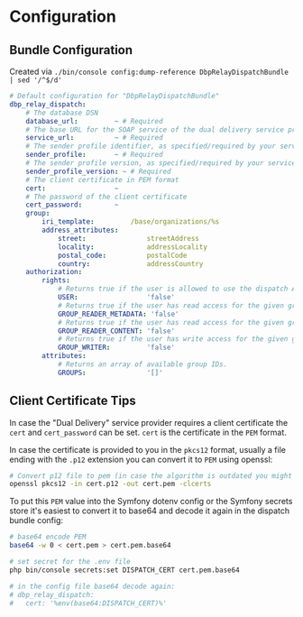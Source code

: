 # Configuration

## Bundle Configuration

Created via `./bin/console config:dump-reference DbpRelayDispatchBundle | sed '/^$/d'`

```yaml
# Default configuration for "DbpRelayDispatchBundle"
dbp_relay_dispatch:
    # The database DSN
    database_url:         ~ # Required
    # The base URL for the SOAP service of the dual delivery service provider
    service_url:          ~ # Required
    # The sender profile identifier, as specified/required by your service provider
    sender_profile:       ~ # Required
    # The sender profile version, as specified/required by your service provider
    sender_profile_version: ~ # Required
    # The client certificate in PEM format
    cert:                 ~
    # The password of the client certificate
    cert_password:        ~
    group:
        iri_template:         /base/organizations/%s
        address_attributes:
            street:               streetAddress
            locality:             addressLocality
            postal_code:          postalCode
            country:              addressCountry
    authorization:
        rights:
            # Returns true if the user is allowed to use the dispatch API.
            USER:                 'false'
            # Returns true if the user has read access for the given group, limited to metadata.
            GROUP_READER_METADATA: 'false'
            # Returns true if the user has read access for the given group, including delivery content. Implies the metadata reader role.
            GROUP_READER_CONTENT: 'false'
            # Returns true if the user has write access for the given group. Implies all reader roles.
            GROUP_WRITER:         'false'
        attributes:
            # Returns an array of available group IDs.
            GROUPS:               '[]'

```

## Client Certificate Tips

In case the "Dual Delivery" service provider requires a client certificate the `cert` and `cert_password` can be set. `cert` is the certificate in the `PEM` format.

In case the certificate is provided to you in the `pkcs12` format, usually a file ending with the `.p12` extension you can convert it to `PEM` using openssl:

```bash
# Convert p12 file to pem (in case the algorithm is outdated you might have to pass "-legacy")
openssl pkcs12 -in cert.p12 -out cert.pem -clcerts
```

To put this `PEM` value into the Symfony dotenv config or the Symfony secrets store it's easiest to convert it to base64 and decode it again in the dispatch bundle config:

```bash
# base64 encode PEM
base64 -w 0 < cert.pem > cert.pem.base64

# set secret for the .env file
php bin/console secrets:set DISPATCH_CERT cert.pem.base64

# in the config file base64 decode again:
# dbp_relay_dispatch:
#   cert: '%env(base64:DISPATCH_CERT)%'
```
